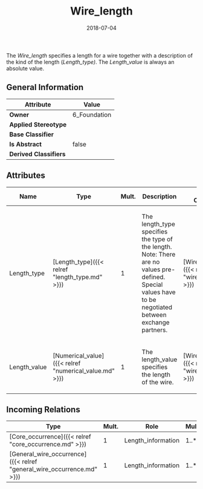 ﻿---
title: Wire_length
toc: false
type: specs
date: "2018-07-04"
draft: false
specification: KBL
version: 2.5
documentType: "Recommendation"
elementType: Class
classes:
  - Wire_length
menu_name: kbl-2.5
---
<p> The <i>Wire_length</i> specifies a length for a wire together with a description of the kind of the length (<i>Length_type)</i>. The <i>Length_value </i>is always an absolute value.      </p>

## General Information

| Attribute               | Value |
|-------------------------|-------|
| **Owner**               | 6_Foundation |
| **Applied Stereotype**  |   |
| **Base Classifier**     |   |
| **Is Abstract**         | false |
| **Derived Classifiers** |   |

## Attributes
|  Name  |  Type  |  Mult.  |  Description  |  Owning Classifier  |
|--------|--------|---------|---------------|--------------|
|Length_type | [Length_type]({{< relref "length_type.md" >}}) | 1 | <p>The length_type specifies the type of the length. Note: There are no values pre-defined. Special values have to be negotiated between exchange partners.</p> | [Wire_length]({{< relref "wire_length.md" >}}) |
|Length_value | [Numerical_value]({{< relref "numerical_value.md" >}}) | 1 | <p>The length_value specifies the length of the wire. </p> | [Wire_length]({{< relref "wire_length.md" >}}) |

##  Incoming Relations
|    Type  |   Mult.  |   Role    |   Mult.   |   Description  |
|----------|----------|-----------|-----------|----------------|
| [Core_occurrence]({{< relref "core_occurrence.md" >}}) | 1 | Length_information | 1..* |  |
| [General_wire_occurrence]({{< relref "general_wire_occurrence.md" >}}) | 1 | Length_information | 1..* |  |
